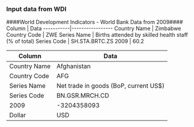 ### Input data from WDI ###
####World Development Indicators - World Bank Data from 2009####
Column | Data
-----------|-----------------
Country Name | Zimbabwe
Country Code | ZWE
Series Name | Births attended by skilled health staff (% of total)
Series Code | SH.STA.BRTC.ZS
2009 | 60.2

Column | Data
-----------|-----------------
Country Name | Afghanistan
Country Code | AFG
Series Name | Net trade in goods (BoP, current US$)
Series Code | BN.GSR.MRCH.CD
2009 | -3204358093
Dollar | USD